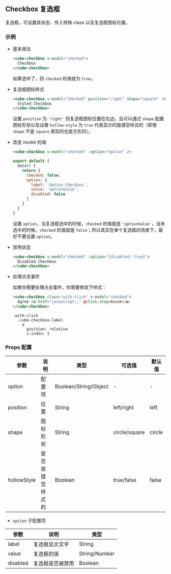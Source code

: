 ## Checkbox 复选框

复选框，可设置其状态、传入特殊 class 以及复选框图标位置。

### 示例

- 基本用法

  ```html
  <cube-checkbox v-model="checked">
    Checkbox
  </cube-checkbox>
  ```
  如果选中了，则 `checked` 的值就为 `true`。

- 复选框图标样式

  ```html
  <cube-checkbox v-model="checked" position="right" shape="square" :hollow-style="true">
    Styled Checkbox
  </cube-checkbox>
  ```
  设置 `position` 为 `'right'` 则复选框图标位置在右边，且可以通过 `shape` 配置图标形状以及设置 `hollow-style` 为 `true` 代表显示的是镂空样式的（即使 `shape` 不是 `square` 表现的也是方形的）。

- 改变 model 的值

  ```html
  <cube-checkbox v-model="checked" :option="option" />
  ```
  ```js
  export default {
    data() {
      return {
        checked: false,
        option: {
          label: 'Option Checkbox',
          value: 'optionValue',
          disabled: false
        }
      }
    }
  }
  ```

  设置 `option`，当复选框选中的时候，`checked` 的值就是 `'optionValue'`，当未选中的时候，`checked` 的值就是 `false`；所以其实在单个复选框的场景下，最好不要设置 `option`。

- 禁用状态

  ```html
  <cube-checkbox v-model="checked" :option="{disabled: true}">
    Disabled Checkbox
  </cube-checkbox>
  ```

- 处理点击事件

  如果你需要处理点击事件，你需要修改下样式：

  ```html
  <cube-checkbox class="with-click" v-model="checked">
    Agree <a href="javascript:;" @click.stop>《xxx》</a>
  </cube-checkbox>
  ```
  ```styl
  .with-click
    .cube-checkbox-label
      a
        position: relative
        z-index: 1
  ```

### Props 配置

| 参数 | 说明 | 类型 | 可选值 | 默认值 |
| - | - | - | - | - |
| option | 配置项 | Boolean/String/Object | - | - |
| position | 位置 | String | left/right | left |
| shape | 图标形状 | String | circle/square | circle |
| hollowStyle | 是否是镂空样式的 | Boolean | true/false | false |

* `option` 子配置项

| 参数 | 说明 | 类型 |
| - | - | - |
| label | 复选框显示文字 | String |
| value | 复选框的值 | String/Number |
| disabled | 复选框是否被禁用 | Boolean |
